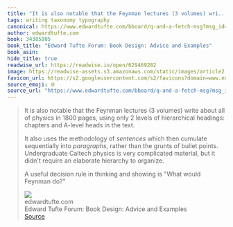 ```yaml
---
title: "It is also notable that the Feynman lectures (3 volumes) wri..."
tags: writing taxonomy typography
canonical: https://www.edwardtufte.com/bboard/q-and-a-fetch-msg?msg_id=0000hB
author: edwardtufte.com
book: 34385805
book_title: "Edward Tufte Forum: Book Design: Advice and Examples"
book_asin: 
hide_title: true
readwise_url: https://readwise.io/open/629469282
image: https://readwise-assets.s3.amazonaws.com/static/images/article2.74d541386bbf.png
favicon_url: https://s2.googleusercontent.com/s2/favicons?domain=www.edwardtufte.com
source_emoji: 🌐
source_url: "https://www.edwardtufte.com/bboard/q-and-a-fetch-msg?msg_id=0000hB#:~:text=It%20is%20also,would%20Feynman%20do%3F%22"
---
```


> It is also notable that the Feynman lectures (3 volumes) write about all of physics in 1800 pages, using only 2 levels of hierarchical headings: chapters and A-level heads in the text.
> 
> It also uses the methodology of *sentences* which then cumulate sequentially into *paragraphs*, rather than the grunts of bullet points. Undergraduate Caltech physics is very complicated material, but it didn't require an elaborate hierarchy to organize.
> 
> A useful decision rule in thinking and showing is "What would Feynman do?"
> <div class="quoteback-footer"><div class="quoteback-avatar"><img class="mini-favicon" src="https://s2.googleusercontent.com/s2/favicons?domain=www.edwardtufte.com"></div><div class="quoteback-metadata"><div class="metadata-inner"><span style="display:none">FROM:</span><div aria-label="edwardtufte.com" class="quoteback-author"> edwardtufte.com</div><div aria-label="Edward Tufte Forum: Book Design: Advice and Examples" class="quoteback-title"> Edward Tufte Forum: Book Design: Advice and Examples</div></div></div><div class="quoteback-backlink"><a target="_blank" aria-label="go to the full text of this quotation" rel="noopener" href="https://www.edwardtufte.com/bboard/q-and-a-fetch-msg?msg_id=0000hB#:~:text=It%20is%20also,would%20Feynman%20do%3F%22" class="quoteback-arrow"> Source</a></div></div>
